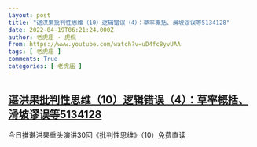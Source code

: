 ```yaml
---
layout: post
title: "谌洪果批判性思维（10）逻辑错误（4）：草率概括、滑坡谬误等5134128"
date: 2022-04-19T06:21:24.000Z
author: 老虎庙 · 虎侃
from: https://www.youtube.com/watch?v=uD4fc8yvUAA
tags: [ 老虎庙 ]
comments: True
categories: [ 老虎庙 ]
---
```

<!--1650349284000-->
[谌洪果批判性思维（10）逻辑错误（4）：草率概括、滑坡谬误等5134128](https://www.youtube.com/watch?v=uD4fc8yvUAA)
------

<div>
今日推谌洪果重头演讲30回《批判性思维》（10）免费直读
</div>
